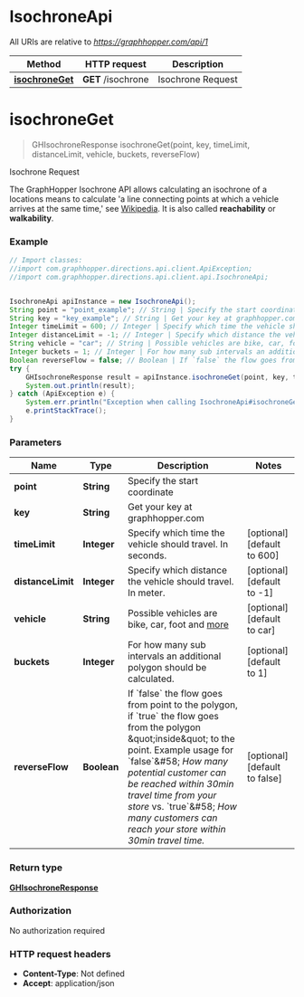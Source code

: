 # IsochroneApi

All URIs are relative to *https://graphhopper.com/api/1*

Method | HTTP request | Description
------------- | ------------- | -------------
[**isochroneGet**](IsochroneApi.md#isochroneGet) | **GET** /isochrone | Isochrone Request


<a name="isochroneGet"></a>
# **isochroneGet**
> GHIsochroneResponse isochroneGet(point, key, timeLimit, distanceLimit, vehicle, buckets, reverseFlow)

Isochrone Request

The GraphHopper Isochrone API allows calculating an isochrone of a locations means to calculate &#39;a line connecting points at which a vehicle arrives at the same time,&#39; see [Wikipedia](http://en.wikipedia.org/wiki/Isochrone_map). It is also called **reachability** or **walkability**. 

### Example
```java
// Import classes:
//import com.graphhopper.directions.api.client.ApiException;
//import com.graphhopper.directions.api.client.api.IsochroneApi;


IsochroneApi apiInstance = new IsochroneApi();
String point = "point_example"; // String | Specify the start coordinate
String key = "key_example"; // String | Get your key at graphhopper.com
Integer timeLimit = 600; // Integer | Specify which time the vehicle should travel. In seconds.
Integer distanceLimit = -1; // Integer | Specify which distance the vehicle should travel. In meter.
String vehicle = "car"; // String | Possible vehicles are bike, car, foot and [more](https://graphhopper.com/api/1/docs/supported-vehicle-profiles/)
Integer buckets = 1; // Integer | For how many sub intervals an additional polygon should be calculated.
Boolean reverseFlow = false; // Boolean | If `false` the flow goes from point to the polygon, if `true` the flow goes from the polygon \"inside\" to the point. Example usage for `false`&#58; *How many potential customer can be reached within 30min travel time from your store* vs. `true`&#58; *How many customers can reach your store within 30min travel time.*
try {
    GHIsochroneResponse result = apiInstance.isochroneGet(point, key, timeLimit, distanceLimit, vehicle, buckets, reverseFlow);
    System.out.println(result);
} catch (ApiException e) {
    System.err.println("Exception when calling IsochroneApi#isochroneGet");
    e.printStackTrace();
}
```

### Parameters

Name | Type | Description  | Notes
------------- | ------------- | ------------- | -------------
 **point** | **String**| Specify the start coordinate |
 **key** | **String**| Get your key at graphhopper.com |
 **timeLimit** | **Integer**| Specify which time the vehicle should travel. In seconds. | [optional] [default to 600]
 **distanceLimit** | **Integer**| Specify which distance the vehicle should travel. In meter. | [optional] [default to -1]
 **vehicle** | **String**| Possible vehicles are bike, car, foot and [more](https://graphhopper.com/api/1/docs/supported-vehicle-profiles/) | [optional] [default to car]
 **buckets** | **Integer**| For how many sub intervals an additional polygon should be calculated. | [optional] [default to 1]
 **reverseFlow** | **Boolean**| If &#x60;false&#x60; the flow goes from point to the polygon, if &#x60;true&#x60; the flow goes from the polygon \&quot;inside\&quot; to the point. Example usage for &#x60;false&#x60;&amp;#58; *How many potential customer can be reached within 30min travel time from your store* vs. &#x60;true&#x60;&amp;#58; *How many customers can reach your store within 30min travel time.* | [optional] [default to false]

### Return type

[**GHIsochroneResponse**](GHIsochroneResponse.md)

### Authorization

No authorization required

### HTTP request headers

 - **Content-Type**: Not defined
 - **Accept**: application/json

